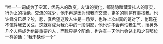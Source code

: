 “唯一”一词成为了空耳，优先人的改变，友谊的变化，都隐隐暗藏着扎人的事实，行为上的拒绝，交流的减少，他不再是因为想我而交流，更多的则是有事找我。也许缘分已尽？唉，悲，真希望这段人生是一场梦，也许上次ai真的说对了，他现在不值得我去关注，这就将成为我心中的一段阴影，他也许不会再怕我生气，而另外几个人将成为他最重要的人，而我只是个配角，也许有一天他也会说出和之前那位一样的话：“我不缺你一个”
